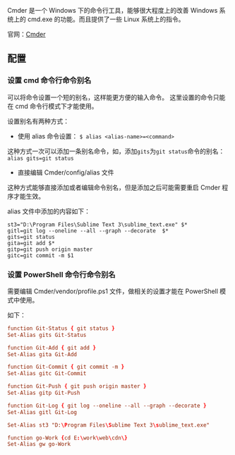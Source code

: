 
Cmder 是一个 Windows 下的命令行工具，能够很大程度上的改善 Windows 系统上的 cmd.exe 的功能。而且提供了一些 Linux 系统上的指令。

官网：[Cmder](http://cmder.net/)


## 配置
### 设置 cmd 命令行命令别名
可以将命令设置一个短的别名，这样能更方便的输入命令。
这里设置的命令只能在 cmd 命令行模式下才能使用。

设置别名有两种方式：

- 使用 alias 命令设置：
	`$ alias <alias-name>=<command>`

这种方式一次可以添加一条别名命令，如，添加`gits`为`git status`命令的别名：
	`alias gits=git status`

- 直接编辑 Cmder/config/alias 文件

这种方式能够直接添加或者编辑命令别名，但是添加之后可能需要重启 Cmder 程序才能生效。

alias 文件中添加的内容如下：

```
st3="D:\Program Files\Sublime Text 3\sublime_text.exe" $*
gitl=git log --oneline --all --graph --decorate  $*
gits=git status  
gita=git add $*
gitp=git push origin master
gitc=git commit -m $1
```

### 设置 PowerShell 命令行命令别名
需要编辑 Cmder/vendor/profile.ps1 文件，做相关的设置才能在 PowerShell 模式中使用。

如下：

```conf
function Git-Status { git status } 
Set-Alias gits Git-Status

function Git-Add { git add }
Set-Alias gita Git-Add

function Git-Commit { git commit -m }
Set-Alias gitc Git-Commit

function Git-Push { git push origin master }
Set-Alias gitp Git-Push

function Git-Log { git log --oneline --all --graph --decorate }
Set-Alias gitl Git-Log

Set-Alias st3 "D:\Program Files\Sublime Text 3\sublime_text.exe"

function go-Work {cd E:\work\web\cdn\}
Set-Alias gw go-Work
```



